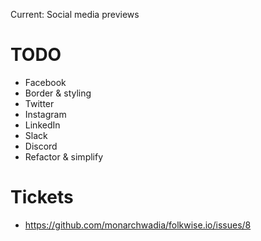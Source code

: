 Current: Social media previews

# TODO

- Facebook
- Border & styling
- Twitter
- Instagram
- LinkedIn
- Slack
- Discord
- Refactor & simplify

# Tickets

- https://github.com/monarchwadia/folkwise.io/issues/8